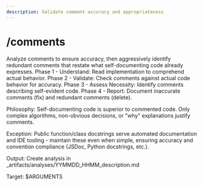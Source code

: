 ```yaml
---
description: Validate comment accuracy and appropriateness
---
```


# /comments

<instructions>
Analyze comments to ensure accuracy, then aggressively identify redundant comments that restate what self-documenting code already expresses.
</instructions>

<approach>
Phase 1 - Understand: Read implementation to comprehend actual behavior.
Phase 2 - Validate: Check comments against actual code behavior for accuracy.
Phase 3 - Assess Necessity: Identify comments describing self-evident code.
Phase 4 - Report: Document inaccurate comments (fix) and redundant comments (delete).

Philosophy: Self-documenting code is superior to commented code. Only complex algorithms, non-obvious decisions, or "why" explanations justify comments.

Exception: Public function/class docstrings serve automated documentation and IDE tooling - maintain these even when simple, ensuring accuracy and convention compliance (JSDoc, Python docstrings, etc.).

Output: Create analysis in _artifacts/analyses/YYMMDD_HHMM_description.md
</approach>

<context>
Target: $ARGUMENTS
</context>

